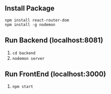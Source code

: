 ## Install Package
`npm install react-router-dom`\
`npm install -g nodemon`

## Run Backend (localhost:8081)
1. `cd backend`
2. `nodemon server`

## Run FrontEnd (localhost:3000)
1. `npm start`

